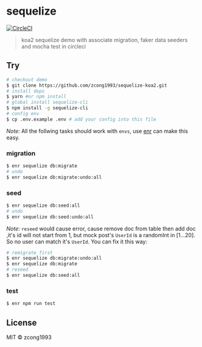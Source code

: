 # sequelize

[![CircleCI](https://img.shields.io/circleci/project/github/zcong1993/sequelize-koa2.svg?style=flat-square)](https://circleci.com/gh/zcong1993/sequelize-koa2)

> koa2 sequelize demo with associate migration, faker data seeders and mocha test in circleci

## Try

```bash
# checkout demo
$ git clone https://github.com/zcong1993/sequelize-koa2.git
# install deps
$ yarn #or npm install
# global install sequelize-cli
$ npm install -g sequelize-cli
# config env
$ cp .env.example .env # add your config into this file
``` 
*Note:* All the follwing tasks should work with `envs`, use [enr](https://github.com/gost-c/enr) can make this easy.

### migration

```bash
$ enr sequelize db:migrate
# undo
$ enr sequelize db:migrate:undo:all
```

### seed

```bash
$ enr sequelize db:seed:all
# undo
$ enr sequelize db:seed:undo:all
```
*Note:* `reseed` would cause error, cause remove doc from table then add doc ,it's id will not start from 1, but mock post's `UserId` is a randomInt in [1...20]. So no user can match it's `UserId`. You can fix it this way:

```bash
# remigrate first
$ enr sequelize db:migrate:undo:all
$ enr sequelize db:migrate
# reseed
$ enr sequelize db:seed:all
```

### test

```bash
$ enr npm run test
```

## License

MIT &copy; zcong1993
